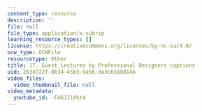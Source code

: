 ```yaml
---
content_type: resource
description: ''
file: null
file_type: application/x-subrip
learning_resource_types: []
license: https://creativecommons.org/licenses/by-nc-sa/4.0/
ocw_type: OCWFile
resourcetype: Other
title: 17. Guest Lectures by Professional Designers captions
uid: 263d722f-0b34-45b3-9a56-da3c6588814b
video_files:
  video_thumbnail_file: null
video_metadata:
  youtube_id: -Fd6JJ1Xkt4
---
```

